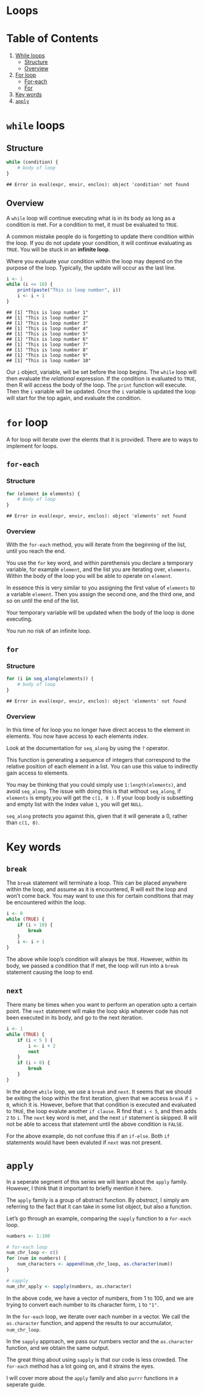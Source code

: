 Loops
================

# Table of Contents

1.  [While loops](#while-loops)
      - [Structure](#structure)
      - [Overview](#overview)
2.  [For loop](#for-loop)
      - [For-each](#for-each)
      - [For](#for)
3.  [Key words](#key-words)
4.  [`apply`](#apply)

# `while` loops

## Structure

``` r
while (condition) {
    # body of loop
}
```

    ## Error in eval(expr, envir, enclos): object 'condition' not found

## Overview

A `while` loop will continue executing what is in its body as long as a
condition is met. For a condition to met, it must be evaluated to
`TRUE`.

A common mistake people do is forgetting to update there condition
within the loop. If you do not update your condition, it will continue
evaluating as `TRUE`. You will be stuck in an **infinite loop**.

Where you evaluate your condition within the loop may depend on the
purpose of the loop. Typically, the update will occur as the last line.

``` r
i <- 1
while (i <= 10) {
    print(paste("This is loop number", i))
    i <- i + 1
}
```

    ## [1] "This is loop number 1"
    ## [1] "This is loop number 2"
    ## [1] "This is loop number 3"
    ## [1] "This is loop number 4"
    ## [1] "This is loop number 5"
    ## [1] "This is loop number 6"
    ## [1] "This is loop number 7"
    ## [1] "This is loop number 8"
    ## [1] "This is loop number 9"
    ## [1] "This is loop number 10"

Our `i` object, variable, will be set before the loop begins. The
`while` loop will then evaluate the *relational* expression. If the
condition is evaluated to `TRUE`, then R will access the body of the
loop. The `print` function will execute. Then the `i` variable will be
updated. Once the `i` variable is updated the loop will start for the
top again, and evaluate the condition.

# `for` loop

A for loop will iterate over the elemts that it is provided. There are
to ways to implement for loops.

## `for-each`

### Structure

``` r
for (element in elements) {
    # Body of loop
}
```

    ## Error in eval(expr, envir, enclos): object 'elements' not found

### Overview

With the `for-each` method, you will iterate from the beginning of the
list, until you reach the end.

You use the `for` key word, and within parethensis you declare a
temporary variable, for example `element`, and the list you are
iterating over, `elements`. Within the body of the loop you will be able
to operate on `element`.

In essence this is very similar to you assigning the first value of
`elements` to a variable `element`. Then you assign the second one, and
the third one, and so on until the end of the list.

Your temporary variable will be updated when the body of the loop is
done executing.

You run no risk of an infinite loop.

## `for`

### Structure

``` r
for (i in seq_along(elements)) {
    # body of loop
}
```

    ## Error in eval(expr, envir, enclos): object 'elements' not found

### Overview

In this time of for loop you no longer have direct access to the element
in elements. You now have access to each elements *index*.

Look at the documentation for `seq_along` by using the `?` operator.

This function is generating a sequence of integers that correspond to
the relative position of each element in a list. You can use this value
to indirectly gain access to elements.

You may be thinking that you could simply use `1:length(elements)`, and
avoid `seq_along`. The issue with doing this is that without
`seq_along`, if `elements` is empty,you will get the `c(1, 0 )`. If your
loop body is subsetting and empty list with the index value `1`, you
will get `NULL`.

`seq_along` protects you against this, given that it will generate a 0,
rather than `c(1, 0)`.

# Key words

## `break`

The `break` statement will terminate a loop. This can be placed anywhere
within the loop, and assume as it is encountered, R will exit the loop
and won’t come back. You may want to use this for certain conditions
that may be encountered within the loop.

``` r
i <- 0
while (TRUE) {
    if (i > 10) {
        break
    }
    i <- i + 1
}
```

The above while loop’s condition will always be `TRUE`. However, within
its body, we passed a condition that if met, the loop will run into a
`break` statement causing the loop to end.

## `next`

There many be times when you want to perform an operation upto a certain
point. The `next` statement will make the loop skip whatever code has
not been executed in its body, and go to the next iteration.

``` r
i <- 1
while (TRUE) {
    if (i < 5 ) {
        i <- i + 2
        next
    }
    if (i > 0) {
        break
    }
}
```

In the above `while` loop, we use a `break` and `next`. It seems that we
should be exiting the loop within the first iteration, given that we
access `break` if `i > 0`, which it is. However, before that that
condition is executed and evaluated to `TRUE`, the loop evalute another
`if clause`. R find that `i < 5`, and then adds `2` to `i`. The `next`
key word is met, and the next `if` statement is skipped. R will not be
able to access that statement until the above condition is `FALSE`.

For the above example, do not confuse this if an `if-else`. Both `if`
statements would have been evaluted if `next` was not present.

# `apply`

In a seperate segment of this series we will learn about the `apply`
family. However, I think that it important to briefly mention it here.

The `apply` family is a group of abstract function. By *abstract*, I
simply am referring to the fact that it can take in some list object,
but also a function.

Let’s go through an example, comparing the `sapply` function to a
`for-each` loop.

``` r
numbers <- 1:100

# for-each loop
num_chr_loop <- c()
for (num in numbers) {
    num_characters <- append(num_chr_loop, as.character(num))
}

# sapply
num_chr_apply <- sapply(numbers, as.character)
```

In the above code, we have a vector of numbers, from 1 to 100, and we
are trying to convert each number to its character form, `1` to `"1"`.

In the `for-each` loop, we iterate over each number in a vector. We call
the `as.character` function, and append the results to our accumulator,
`num_chr_loop`.

In the `sapply` approach, we pass our numbers vector and the
`as.character` function, and we obtain the same output.

The great thing about using `sapply` is that our code is less crowded.
The `for-each` method has a lot going on, and it strains the eyes.

I will cover more about the `apply` family and also `purrr` functions in
a seperate guide.
